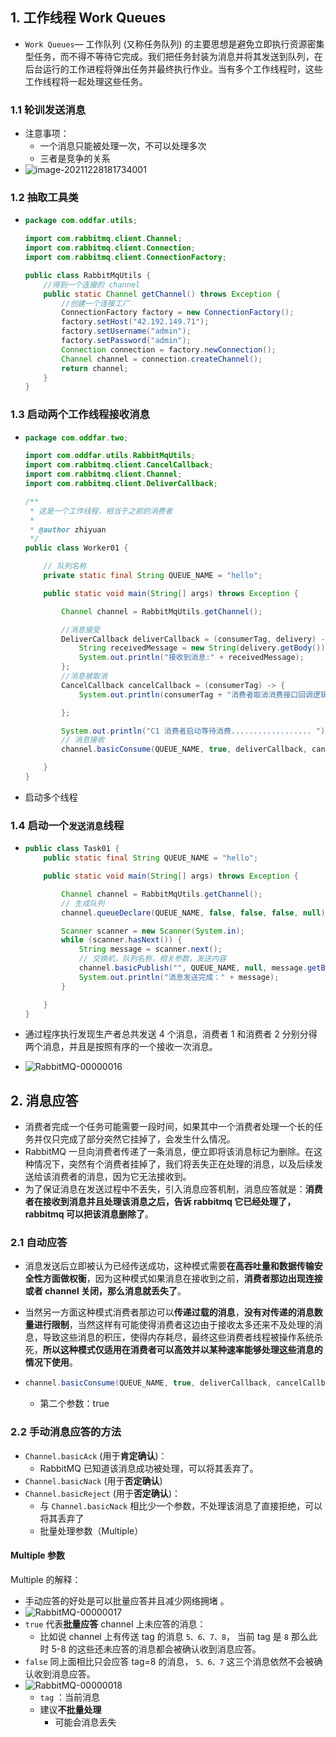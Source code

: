## 1. 工作线程 Work Queues

- `Work Queues`— 工作队列 (又称任务队列) 的主要思想是避免立即执行资源密集型任务，而不得不等待它完成。我们把任务封装为消息并将其发送到队列，在后台运行的工作进程将弹出任务并最终执行作业。当有多个工作线程时，这些工作线程将一起处理这些任务。

### 1.1 轮训发送消息

- 注意事项：
  - 一个消息只能被处理一次，不可以处理多次
  - 三者是竞争的关系
- ![image-20211228181734001](https://raw.githubusercontent.com/TWDH/Leetcode-From-Zero/pictures/img/image-20211228181734001.png)



### 1.2 抽取工具类

- ```java
  package com.oddfar.utils;
  
  import com.rabbitmq.client.Channel;
  import com.rabbitmq.client.Connection;
  import com.rabbitmq.client.ConnectionFactory;
  
  public class RabbitMqUtils {
      //得到一个连接的 channel
      public static Channel getChannel() throws Exception {
          //创建一个连接工厂
          ConnectionFactory factory = new ConnectionFactory();
          factory.setHost("42.192.149.71");
          factory.setUsername("admin");
          factory.setPassword("admin");
          Connection connection = factory.newConnection();
          Channel channel = connection.createChannel();
          return channel;
      }
  }
  ```

### 1.3 启动两个工作线程接收消息

- ```java
  package com.oddfar.two;
  
  import com.oddfar.utils.RabbitMqUtils;
  import com.rabbitmq.client.CancelCallback;
  import com.rabbitmq.client.Channel;
  import com.rabbitmq.client.DeliverCallback;
  
  /**
   * 这是一个工作线程，相当于之前的消费者
   *
   * @author zhiyuan
   */
  public class Worker01 {
  
      // 队列名称
      private static final String QUEUE_NAME = "hello";
  
      public static void main(String[] args) throws Exception {
  
          Channel channel = RabbitMqUtils.getChannel();
  
          //消息接受
          DeliverCallback deliverCallback = (consumerTag, delivery) -> {
              String receivedMessage = new String(delivery.getBody());
              System.out.println("接收到消息:" + receivedMessage);
          };
          //消息被取消
          CancelCallback cancelCallback = (consumerTag) -> {
              System.out.println(consumerTag + "消费者取消消费接口回调逻辑");
  
          };
  
          System.out.println("C1 消费者启动等待消费.................. ");
          // 消息接收
          channel.basicConsume(QUEUE_NAME, true, deliverCallback, cancelCallback);
  
      }
  }
  ```

- 启动多个线程

### 1.4 启动一个`发送消息`线程

- ```java
  public class Task01 {
      public static final String QUEUE_NAME = "hello";
  
      public static void main(String[] args) throws Exception {
  
          Channel channel = RabbitMqUtils.getChannel();
          // 生成队列
          channel.queueDeclare(QUEUE_NAME, false, false, false, null);
  
          Scanner scanner = new Scanner(System.in);
          while (scanner.hasNext()) {
              String message = scanner.next();
              // 交换机，队列名称，相关参数，发送内容
              channel.basicPublish("", QUEUE_NAME, null, message.getBytes());
              System.out.println("消息发送完成：" + message);
          }
  
      }
  }
  ```

- 通过程序执行发现生产者总共发送 4 个消息，消费者 1 和消费者 2 分别分得两个消息，并且是按照有序的一个接收一次消息。

- ![RabbitMQ-00000016](https://raw.githubusercontent.com/TWDH/Leetcode-From-Zero/pictures/img/RabbitMQ-00000016.png)

## 2. 消息应答

- 消费者完成一个任务可能需要一段时间，如果其中一个消费者处理一个长的任务并仅只完成了部分突然它挂掉了，会发生什么情况。
- RabbitMQ 一旦向消费者传递了一条消息，便立即将该消息标记为删除。在这种情况下，突然有个消费者挂掉了，我们将丢失正在处理的消息，以及后续发送给该消费者的消息，因为它无法接收到。
- 为了保证消息在发送过程中不丢失，引入消息应答机制，消息应答就是：**消费者在接收到消息并且处理该消息之后，告诉 rabbitmq 它已经处理了，rabbitmq 可以把该消息删除了**。

### 2.1 自动应答

- 消息发送后立即被认为已经传送成功，这种模式需要**在高吞吐量和数据传输安全性方面做权衡**，因为这种模式如果消息在接收到之前，**消费者那边出现连接或者 channel 关闭，那么消息就丢失了**。

- 当然另一方面这种模式消费者那边可以**传递过载的消息**，**没有对传递的消息数量进行限制**，当然这样有可能使得消费者这边由于接收太多还来不及处理的消息，导致这些消息的积压，使得内存耗尽，最终这些消费者线程被操作系统杀死，**所以这种模式仅适用在消费者可以高效并以某种速率能够处理这些消息的情况下使用**。

- ```java
  channel.basicConsume(QUEUE_NAME, true, deliverCallback, cancelCallback);
  ```

  - 第二个参数：true

### 2.2 手动消息应答的方法

- `Channel.basicAck` (用于**肯定确认**)：
  - RabbitMQ 已知道该消息成功被处理，可以将其丢弃了。
- `Channel.basicNack` (用于**否定确认**)
- `Channel.basicReject` (用于**否定确认**)：
  - 与 `Channel.basicNack` 相比少一个参数，不处理该消息了直接拒绝，可以将其丢弃了
  - 批量处理参数（Multiple）

#### Multiple 参数

Multiple 的解释：

- 手动应答的好处是可以批量应答并且减少网络拥堵 。
- ![RabbitMQ-00000017](https://raw.githubusercontent.com/TWDH/Leetcode-From-Zero/pictures/img/RabbitMQ-00000017.png)
- `true` 代表**批量应答** channel 上未应答的消息：
  - 比如说 channel 上有传送 tag 的消息 `5、6、7、8`， 当前 tag 是 `8` 那么此时 5-8 的这些还未应答的消息都会被确认收到消息应答。
- `false` 同上面相比只会应答 tag=8 的消息， `5、6、7` 这三个消息依然不会被确认收到消息应答。
- ![RabbitMQ-00000018](https://raw.githubusercontent.com/TWDH/Leetcode-From-Zero/pictures/img/RabbitMQ-00000018.png)
  - `tag` ：当前消息
  - 建议**不批量处理**
    - 可能会消息丢失















































































































































